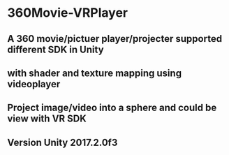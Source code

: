 # 360Movie-VRPlayer
## A 360 movie/pictuer player/projecter supported different SDK in Unity

## with shader and texture mapping using videoplayer
## Project image/video into a sphere and could be view with VR SDK
## Version Unity 2017.2.0f3
